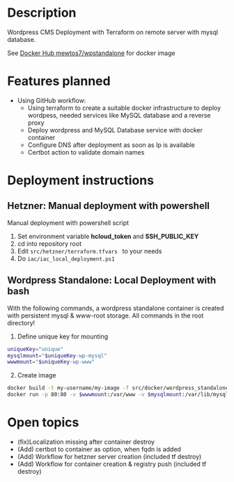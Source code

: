 # Description
Wordpress CMS Deployment with Terraform on remote server with mysql database.

See [Docker Hub mewtos7/wpstandalone](https://hub.docker.com/repository/docker/mewtos7/wpstandalone/general) for docker image

# Features planned
- Using GitHub workflow:
    - Using terraform to create a suitable docker infrastructure to deploy wordpess, needed services like MySQL database and a reverse proxy
    - Deploy wordpress and MySQL Database service with docker container
    - Configure DNS after deployment as soon as Ip is available
    - Certbot action to validate domain names

# Deployment instructions
## Hetzner: Manual deployment with powershell
Manual deployment with powershell script
1. Set environment variable **hcloud_token** and  **SSH_PUBLIC_KEY**
2. cd into repository root
3. Edit ```src/hetzner/terraform.tfvars ``` to your needs
4. Do ```iac/iac_local_deployment.ps1```

## Wordpress Standalone: Local Deployment with bash
With the following commands, a wordpress standalone container is created with persistent mysql & www-root storage.
All commands in the root directory!

1. Define unique key for mounting
```bash
uniqueKey="unique"
mysqlmount="$uniqueKey-wp-mysql"
wwwmount="$uniqueKey-wp-www"
```
2. Create image
```bash
docker build -t my-username/my-image -f src/docker/wordpress_standalone/wpstandalone.dockerfile .
docker run -p 80:80 -v $wwwmount:/var/www -v $mysqlmount:/var/lib/mysql my-username/my-image
```

# Open topics
- (fix)Localization missing after container destroy
- (Add) certbot to container as option, when fqdn is added
- (Add) Workflow for hetzner server creation (included tf destroy)
- (Add) Workflow for container creation & registry push (included tf destroy)